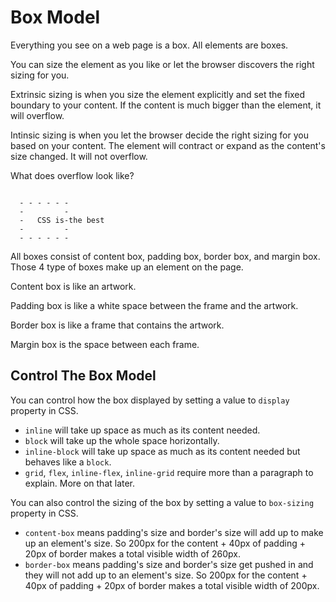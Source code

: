 # Box Model

Everything you see on a web page is a box. All elements are boxes.

You can size the element as you like or let the browser discovers the right sizing for you.

Extrinsic sizing is when you size the element explicitly and set the fixed boundary to your
content. If the content is much bigger than the element, it will overflow.

Intinsic sizing is when you let the browser decide the right sizing for you based on your
content. The element will contract or expand as the content's size changed. It will not
overflow.

What does overflow look like?

```

  - - - - - -
  -         -
  -   CSS is-the best
  -         -
  - - - - - -

```

All boxes consist of content box, padding box, border box, and margin box. Those 4 type of boxes make up
an element on the page.

Content box is like an artwork.

Padding box is like a white space between the frame and the artwork.

Border box is like a frame that contains the artwork.

Margin box is the space between each frame.

## Control The Box Model

You can control how the box displayed by setting a value to `display` property in CSS.
* `inline` will take up space as much as its content needed.
* `block` will take up the whole space horizontally.
* `inline-block` will take up space as much as its content needed but behaves like a `block`.
* `grid`, `flex`, `inline-flex`, `inline-grid` require more than a paragraph to explain. More on that later.

You can also control the sizing of the box by setting a value to `box-sizing` property in CSS.
* `content-box` means padding's size and border's size will add up to make up an element's size. So 200px for the content + 40px of padding + 20px of border makes a
  total visible width of 260px.
* `border-box` means padding's size and border's size get pushed in and they will not add up to an element's size. So 200px for the content + 40px of padding + 20px of 
  border makes a total visible width of 200px.